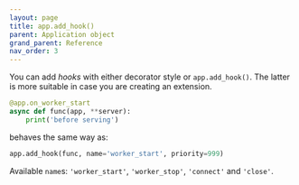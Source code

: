 ```yaml
---
layout: page
title: app.add_hook()
parent: Application object
grand_parent: Reference
nav_order: 3
---
```


You can add *hooks* with either decorator style or `app.add_hook()`. The latter is more suitable in case you are creating an extension.

```python
@app.on_worker_start
async def func(app, **server):
    print('before serving')
```

behaves the same way as:

```python
app.add_hook(func, name='worker_start', priority=999)
```

Available `name`s: `'worker_start'`, `'worker_stop'`, `'connect'` and `'close'`.

